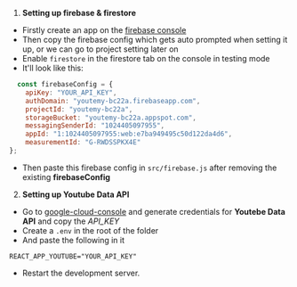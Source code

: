 1. **Setting up firebase & firestore**
  - Firstly create an app on the [firebase console](https://console.firebase.google.com)
  - Then copy the firebase config which gets auto prompted when setting it up, or we can go to project setting later on
  - Enable `firestore` in the firestore tab on the console in testing mode
  - It'll look like this:
  ```js
    const firebaseConfig = {
      apiKey: "YOUR_API_KEY",
      authDomain: "youtemy-bc22a.firebaseapp.com",
      projectId: "youtemy-bc22a",
      storageBucket: "youtemy-bc22a.appspot.com",
      messagingSenderId: "1024405097955",
      appId: "1:1024405097955:web:e7ba949495c50d122da4d6",
      measurementId: "G-RWDSSPKX4E"
  };
  ```
  - Then paste this firebase config in `src/firebase.js` after removing the existing **firebaseConfig**

2. **Setting up Youtube Data API**
  - Go to [google-cloud-console](https://console.cloud.google.com/) and generate credentials for **Youtebe Data API** and copy the _API_KEY_
  - Create a `.env` in the root of the folder
  - And paste the following in it
  ```
  REACT_APP_YOUTUBE="YOUR_API_KEY"
  ```
  - Restart the development server. 
